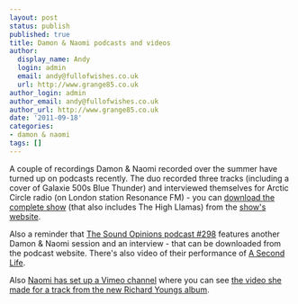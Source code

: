 ```yaml
---
layout: post
status: publish
published: true
title: Damon & Naomi podcasts and videos
author:
  display_name: Andy
  login: admin
  email: andy@fullofwishes.co.uk
  url: http://www.grange85.co.uk
author_login: admin
author_email: andy@fullofwishes.co.uk
author_url: http://www.grange85.co.uk
date: '2011-09-18'
categories:
- damon & naomi
tags: []
---
```

<p>A couple of recordings Damon & Naomi recorded over the summer have turned up on podcasts recently. The duo recorded three tracks (including a cover of Galaxie 500s Blue Thunder) and interviewed themselves for Arctic Circle radio (on London station Resonance FM) - you can <a href="http://www.jointhecircle.net/radio/?p=1578">download the complete show</a> (that also includes The High Llamas) from the <a href="http://www.jointhecircle.net/radio/?p=1578">show's website</a>. </p>
<p>Also a reminder that <a href="http://www.soundopinions.org/shownotes/2011/081211/shownotes.html">The Sound Opinions podcast #298</a> features another Damon & Naomi session and an interview - that can be downloaded from the podcast website. There's also video of their performance of <a href="http://vimeo.com/27600990">A Second Life</a>.</p>
<p>Also <a href="http://www.vimeo.com/naomiyang">Naomi has set up a Vimeo channel</a> where you can see <a href="http://www.vimeo.com/27844681">the video she made for a track from the new Richard Youngs album</a>.</p>
